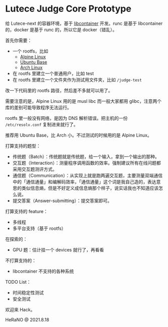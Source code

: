# Lutece Judge Core Prototype

给 Lutece-next 的容器环境，基于 [libcontainer](https://github.com/opencontainers/runc/tree/master/libcontainer) 开发。runc 是基于 libcontainer 的，docker 是基于 runc 的，所以它是 docker（错乱）。

首先你需要：
- 一个 rootfs，比如
  - [Alpine Linux](https://www.alpinelinux.org/downloads/)
  - [Ubuntu Base](https://cdimage.ubuntu.com/ubuntu-base/releases/)
  - [Arch Linux](https://mirror.rackspace.com/archlinux/iso/latest/)
- 在 rootfs 里建立一个普通用户，比如 test
- 在 rootfs 里建立一个文件夹作为测试用文件夹，比如 `/judge-test`

改一下代码里的 rootfs 路径，然后差不多就可以用了。

需要注意的是，Alpine Linux 用的是 musl libc 而一般大家都用 glibc，注意两个库的差别可能导致程序无法运行。

rootfs 里一般没有网络，是因为 DNS 解析错误。把主机的一份 `/etc/resolv.conf` 复制进来就行了。

推荐用 Ubuntu Base，比 Arch 小。不过测试的时候用的是 Alpine Linux。 

打算支持的题型：
- 传统题（Batch）：传统题就是传统题，给一个输入，拿到一个输出的那种。
- 交互题（Interaction）：测量程序调用函数的效率。强制建议所有在线问题都采用交互题测评方式。
- 通信题（Communication）：从实现上就是跑两遍交互题，主要测量双端通信中的「通信通量」和编解码效率，「通信通量」这个词是我自己造的，表达意思的类似信息熵，但是不好定义成信息熵那个样子，说实话我也不知道应该怎么说。
- 提交答案（Answer-submitting）：提交答案即可。

打算支持的 feature：
- 多线程
- 多平台支持（基于 rootfs）

在探索的：
- GPU 题：估计挂一个 devices 就行了，再看看

不打算支持的：
- libcontainer 不支持的各种系统

TODO List：
- 时间稳定性测试
- 安全测试

欢迎来 Hack。

HeRaNO @ 2021.8.18
